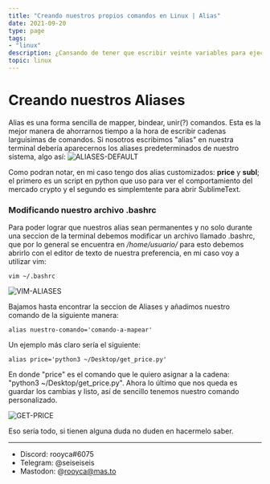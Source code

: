 ```yaml
---
title: "Creando nuestros propios comandos en Linux | Alias"
date: 2021-09-20
type: page
tags: 
- "linux"
description: ¿Cansando de tener que escribir veinte variables para ejecutar un simple comando? Pues hoy aprenderemos a mapear nuestros comandos haciendo uso de Alias. 
topic: linux
---
```


# Creando nuestros Aliases

Alias es una forma sencilla de mapper, bindear, unir(?) comandos. Esta es la mejor manera de ahorrarnos tiempo a la hora de escribir cadenas larguísimas de comandos. Si nosotros escribimos "alias" en nuestra terminal debería aparecernos los aliases predeterminados de nuestro sistema, algo así:
![ALIASES-DEFAULT](https://res.cloudinary.com/rooyca/image/upload/v1632189896/Blog/Imgs/Commands-Linux/alias-predeterminados_lhjdfr.png)

Como podran notar, en mi caso tengo dos alias customizados: **price** y **subl**; el primero es un script en python que uso para ver el comportamiento del mercado crypto y el segundo es simplemtente para abrir SublimeText. 

### Modificando nuestro archivo .bashrc

Para poder lograr que nuestros alias sean permanentes y no solo durante una seccion de la terminal debemos modificar un archivo llamado .bashrc, que por lo general se encuentra en */home/usuario/* para esto debemos abrirlo con el editor de texto de nuestra preferencia, en mi caso voy a utilizar vim:

    vim ~/.bashrc

![VIM-ALIASES](https://res.cloudinary.com/rooyca/image/upload/v1632190837/Blog/Imgs/Commands-Linux/vim-aliases_wgtx0d.png)

Bajamos hasta encontrar la seccion de Aliases y añadimos nuestro comando de la siguiente manera:

    alias nuestro-comando='comando-a-mapear'

Un ejemplo más claro sería el siguiente:
    
    alias price='python3 ~/Desktop/get_price.py'

En donde "price" es el comando que le quiero asignar a la cadena: "python3 ~/Desktop/get_price.py". Ahora lo último que nos queda es guardar los cambias y listo, así de sencillo tenemos nuestro comando personalizado. 

![GET-PRICE](https://res.cloudinary.com/rooyca/image/upload/v1632191334/Blog/Imgs/Commands-Linux/get-price_mntpwd.png)

Eso sería todo, si tienen alguna duda no duden en hacermelo saber. 

---

-    Discord: rooyca#6075
-    Telegram: @seiseiseis
-	 Mastodon: @rooyca@mas.to